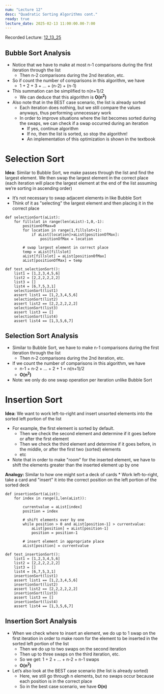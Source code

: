 ```yaml
---
num: "Lecture 12"
desc: "Quadratic Sorting Algorithms cont."
ready: true
lecture_date: 2025-02-13 11:00:00.00-7:00
---
```


Recorded Lecture: [12_13_25](https://drive.google.com/file/d/1jvlDuqpGhJ-0nZ4b5FtaNInSysBMhf5u/view?usp=drive_link)

## Bubble Sort Analysis

* Notice that we have to make at most n-1 comparisons during the first iteration through the list
	* Then n-2 comparisons during the 2nd iteration, etc.
* So if count the number of comparisons in this algorithm, we have
	* 1 + 2 + 3 + ... + (n-2) + (n-1)
* This summation can be simplified to n(n+1)/2
	* We can deduce that this algorithm is **O(n<sup>2</sup>)**
* Also note that in the BEST case scenario, the list is already sorted
	* Each iteration does nothing, but we still compare the values anyways, thus performing unnecessary work
	* In order to improve situations where the list becomes sorted during the swaps, we can check if a swap occurred during an iteration
		* If yes, continue algorithm
		* If no, then the list is sorted, so stop the algorithm!
		* An implementation of this optimization is shown in the textbook

# Selection Sort

**Idea:** Similar to Bubble Sort, we make passes through the list and find the largest element. We then swap the largest element in the correct place (each iteration will place the largest element at the end of the list assuming we’re sorting in ascending order)
* It’s not necessary to swap adjacent elements in like Bubble Sort
* Think of it as "selecting" the largest element and then placing it in the correct place

```
def selectionSort(aList):
	for fillslot in range(len(aList)-1,0,-1):
		positionOfMax=0
		for location in range(1,fillslot+1):
			if aList[location]>aList[positionOfMax]:
				positionOfMax = location

		# swap largest element in correct place
		temp = aList[fillslot]
		aList[fillslot] = aList[positionOfMax]
		aList[positionOfMax] = temp
```
```
def test_selectionSort():
	list1 = [1,2,3,4,5,6]
	list2 = [2,2,2,2,2,2]
	list3 = []
	list4 = [6,7,5,3,1]
	selectionSort(list1)
	assert list1 == [1,2,3,4,5,6]
	selectionSort(list2)
	assert list2 == [2,2,2,2,2,2]
	selectionSort(list3)
	assert list3 == []
	selectionSort(list4)
	assert list4 == [1,3,5,6,7]
```

## Selection Sort Analysis

* Similar to Bubble Sort, we have to make n-1 comparisons during the first iteration through the list
	* Then n-2 comparisons during the 2nd iteration, etc.
* If we count the number of comparisons in this algorithm, we have
	* n-1 + n-2 + ... + 2 + 1 = n(n+1)/2
	* **O(n<sup>2</sup>)**
* Note: we only do one swap operation per iteration unlike Bubble Sort

# Insertion Sort

**Idea:** We want to work left-to-right and insert unsorted elements into the sorted left portion of the list
* For example, the first element is sorted by default.
	* Then we check the second element and determine if it goes before or after the first element
	* Then we check the third element and determine if it goes before, in the middle, or after the first two (sorted) elements
	* etc
* Note that in order to make "room" for the inserted element, we have to shift the elements greater than the inserted element up by one

**Analogy:** Similar to how one might sort a deck of cards
	* Work left-to-right, take a card and "insert" it into the correct position on the left portion of the sorted deck

```
def insertionSort(aList):
	for index in range(1,len(aList)):

		currentvalue = aList[index]
		position = index

		# shift elements over by one
		while position > 0 and aList[position-1] > currentvalue:
			aList[position] = aList[position-1]
			position = position-1

		# insert element in appropriate place
		aList[position] = currentvalue
```
```
def test_insertionSort():
	list1 = [1,2,3,4,5,6]
	list2 = [2,2,2,2,2,2]
	list3 = []
	list4 = [6,7,5,3,1]
	insertionSort(list1)
	assert list1 == [1,2,3,4,5,6]
	insertionSort(list2)
	assert list2 == [2,2,2,2,2,2]
	insertionSort(list3)
	assert list3 == []
	insertionSort(list4)
	assert list4 == [1,3,5,6,7]
```

## Insertion Sort Analysis

* When we check where to insert an element, we do up to 1 swap on the first iteration in order to make room for the element to be inserted in the sorted left portion of the list
	* Then we do up to two swaps on the second iteration
	* Then up to three swaps on the third iteration, etc.
	* So we get: 1 + 2 + ... + n-2 + n-1 swaps
	* **O(n<sup>2</sup>)**
* Let’s also look at the BEST case scenario (the list is already sorted)
	* Here, we still go through n elements, but no swaps occur because each position is in the correct place
	* So in the best case scenario, we have **O(n)**
